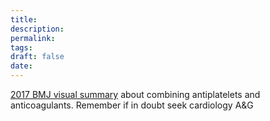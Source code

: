 ```yaml
---
title:
description: 
permalink: 
tags: 
draft: false
date:
---
```


[2017 BMJ visual summary](https://www.bmj.com/content/bmj/suppl/2017/10/05/bmj.j3782.DC1/apl_and_oac_v14_web.pdf) about combining antiplatelets and anticoagulants.   Remember if in doubt seek cardiology A&G
